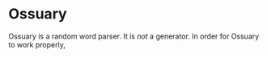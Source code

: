 # Ossuary

Ossuary is a random word parser. It is _not_ a generator. In order for Ossuary to work properly,